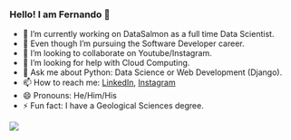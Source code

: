 ### Hello! I am Fernando 👋

- 🔭 I’m currently working on DataSalmon as a full time Data Scientist.
- 🌱 Even though I’m pursuing the Software Developer career.
- 👯 I’m looking to collaborate on Youtube/Instagram.
- 🤔 I’m looking for help with Cloud Computing.
- 💬 Ask me about Python: Data Science or Web Development (Django).
- 📫 How to reach me: [LinkedIn](https://www.linkedin.com/in/fernando-mar%C3%ADn-172018178/), [Instagram](https://www.instagram.com/fernando.marin.f/)
- 😄 Pronouns: He/Him/His
- ⚡ Fun fact: I have a Geological Sciences degree.

<img src="https://github-readme-stats.vercel.app/api?username=fmarinf&show_icons=true&theme=radical">

